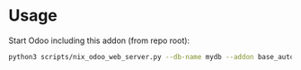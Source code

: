 # Usage

Start Odoo including this addon (from repo root):

```bash
python3 scripts/nix_odoo_web_server.py --db-name mydb --addon base_automation
```
